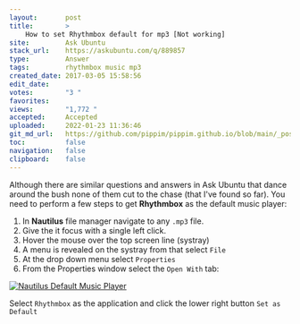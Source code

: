 ```yaml
---
layout:       post
title:        >
    How to set Rhythmbox default for mp3 [Not working]
site:         Ask Ubuntu
stack_url:    https://askubuntu.com/q/889857
type:         Answer
tags:         rhythmbox music mp3
created_date: 2017-03-05 15:58:56
edit_date:    
votes:        "3 "
favorites:    
views:        "1,772 "
accepted:     Accepted
uploaded:     2022-01-23 11:36:46
git_md_url:   https://github.com/pippim/pippim.github.io/blob/main/_posts/2017/2017-03-05-How-to-set-Rhythmbox-default-for-mp3-^Not-working^.md
toc:          false
navigation:   false
clipboard:    false
---
```


Although there are similar questions and answers in Ask Ubuntu that dance around the bush none of them cut to the chase (that I've found so far). You need to perform a few steps to get **Rhythmbox** as the default music player:

1. In **Nautilus** file manager navigate to any `.mp3` file.
2. Give the it focus with a single left click. 
3. Hover the mouse over the top screen line (systray)
4. A menu is revealed on the systray from that select `File`
5. At the drop down menu select `Properties`
6. From the Properties window select the `Open With` tab:

[![Nautilus Default Music Player][1]][1]

Select `Rhythmbox` as the application and click the lower right button `Set as Default`

  [1]: https://i.stack.imgur.com/2uCxs.png
